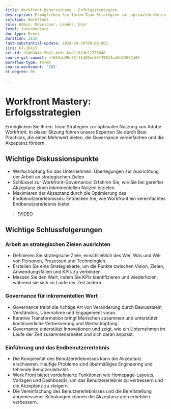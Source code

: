 ```yaml
---
title: Workfront-Beherrschung - Erfolgsstrategien
description: Ermöglichen Sie Ihrem Team Strategien zur optimalen Nutzung von Adobe Workfront. In dieser Sitzung führen unsere Experten Sie durch Best Practices, die einen Mehrwert bieten, die Governance vereinfachen und die Akzeptanz fördern.
solution: Workfront
role: Admin, Developer, Leader, User
level: Intermediate
doc-type: Event
duration: 2132
last-substantial-update: 2024-10-30T00:00:00Z
jira: KT-16415
exl-id: d14b344c-5b41-4e9c-bae1-02db12771b48
source-git-commit: ef652eb09c33f11d69ec66f70013cd3e53537a95
workflow-type: tm+mt
source-wordcount: '263'
ht-degree: 0%

---
```


# Workfront Mastery: Erfolgsstrategien

Ermöglichen Sie Ihrem Team Strategien zur optimalen Nutzung von Adobe Workfront. In dieser Sitzung führen unsere Experten Sie durch Best Practices, die einen Mehrwert bieten, die Governance vereinfachen und die Akzeptanz fördern.

## Wichtige Diskussionspunkte

* Wertschöpfung für das Unternehmen: Überlegungen zur Ausrichtung der Arbeit an strategischen Zielen
* Schlüssel zur Workfront-Governance: Erfahren Sie, wie Sie bei gereifter Akzeptanz einen inkrementellen Nutzen erzielen.
* Maximieren der Akzeptanz durch die Optimierung des Endbenutzererlebnisses: Entdecken Sie, wie Workfront ein vereinfachtes Endbenutzererlebnis bietet

>[!VIDEO](https://video.tv.adobe.com/v/3435746/?learn=on)

## Wichtige Schlussfolgerungen

### Arbeit an strategischen Zielen ausrichten

* Definieren Sie strategische Ziele, einschließlich des Wer, Was und Wie von Personen, Prozessen und Technologien.
* Erstellen Sie eine Strategiekarte, um die Punkte zwischen Vision, Zielen, Anwendungsfällen und KPIs zu verbinden.
* Messen Sie den Wert, indem Sie KPIs identifizieren und wiederholen, während sie sich im Laufe der Zeit ändern.

### Governance für inkrementellen Wert

* Governance treibt die richtige Art von Veränderung durch Bewusstsein, Verständnis, Übernahme und Engagement voran.
* Iterative Transformation bringt Menschen zusammen und unterstützt kontinuierliche Verbesserung und Wertschöpfung.
* Governance unterstützt Innovationen und zeigt, wie ein Unternehmen im Laufe der Zeit zusammenarbeitet und sich daran anpasst.

### Einführung und das Endbenutzererlebnis

* Die Komplexität des Benutzererlebnisses kann die Akzeptanz erschweren. Häufige Probleme sind übermäßiges Engineering und fehlende Benutzeraktivität.
* Work Front bietet vordefinierte Funktionen wie Homepage-Layouts, Vorlagen und Dashboards, um das Benutzererlebnis zu verbessern und die Akzeptanz zu steigern.
* Die Vereinfachung des Benutzererlebnisses und die Bereitstellung angemessener Schulungen können die Akzeptanzraten erheblich verbessern.
